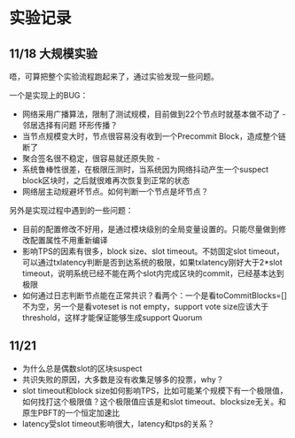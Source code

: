 # 实验记录

## 11/18 大规模实验

唔，可算把整个实验流程跑起来了，通过实验发现一些问题。

一个是实现上的BUG：

- 网络采用广播算法，限制了测试规模，目前做到22个节点时就基本做不动了 - 邻居选择有问题 环形传播？
- 当节点规模变大时，节点很容易没有收到一个Precommit Block，造成整个链断了
- 聚合签名很不稳定，很容易就还原失败 - 
- 系统鲁棒性很差，在极限压测时，当系统因为网络抖动产生一个suspect block区块时，之后就很难再次恢复到正常的状态
- 网络层主动规避坏节点。如何判断一个节点是坏节点？


另外是实现过程中遇到的一些问题：

- 目前的配置修改不好用，是通过模块级别的全局变量设置的。只能尽量做到修改配置属性不用重新编译
- 影响TPS的因素有很多，block size、slot timeout。不妨固定slot timeout，可以通过txlatency判断是否到达系统的极限，如果txlatency刚好大于2*slot timeout，说明系统已经不能在两个slot内完成区块的commit，已经基本达到极限
- 如何通过日志判断节点能在正常共识？看两个：一个是看toCommitBlocks=[]不为空，另一个是看voteset is not empty，support vote size应该大于threshold，这样才能保证能够生成support Quorum

## 11/21

- 为什么总是偶数slot的区块suspect
- 共识失败的原因，大多数是没有收集足够多的投票，why？
- slot timeout和block size如何影响TPS，比如可能某个规模下有一个极限值，如何找打这个极限值？这个极限值应该是和slot timeout、blocksize无关。和原生PBFT的一个恒定加速比
- latency受slot timeout影响很大，latency和tps的关系？